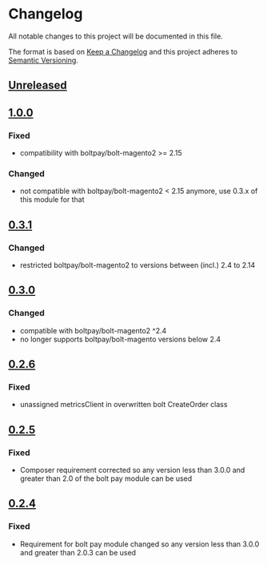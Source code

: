 # Changelog

All notable changes to this project will be documented in this file.

The format is based on [Keep a Changelog](http://keepachangelog.com/) and this project adheres to [Semantic Versioning](http://semver.org/).

## [Unreleased]

## [1.0.0]
### Fixed
- compatibility with boltpay/bolt-magento2 >= 2.15

### Changed
- not compatible with boltpay/bolt-magento2 < 2.15 anymore, use 0.3.x of this module for that

## [0.3.1]
### Changed
- restricted boltpay/bolt-magento2 to versions between (incl.) 2.4 to 2.14

## [0.3.0]
### Changed
- compatible with boltpay/bolt-magento2 ^2.4
- no longer supports boltpay/bolt-magento versions below 2.4

## [0.2.6]
### Fixed
- unassigned metricsClient in overwritten bolt CreateOrder class

## [0.2.5]
### Fixed
- Composer requirement corrected so any version less than 3.0.0 and greater than 2.0 of the bolt pay module can be used

## [0.2.4]
### Fixed
- Requirement for bolt pay module changed so any version less than 3.0.0 and greater than 2.0.3 can be used

[Unreleased]: https://github.com/shopgate-professional-services/cart-integration-magento2-bolt/compare/1.0.0...HEAD
[1.0.0]: https://github.com/shopgate-professional-services/cart-integration-magento2-bolt/compare/0.3.1...1.0.0
[0.3.1]: https://github.com/shopgate-professional-services/cart-integration-magento2-bolt/compare/0.3.0...0.3.1
[0.3.0]: https://github.com/shopgate-professional-services/cart-integration-magento2-bolt/compare/0.2.6...0.3.0
[0.2.6]: https://github.com/shopgate-professional-services/cart-integration-magento2-bolt/compare/0.2.5...0.2.6
[0.2.5]: https://github.com/shopgate-professional-services/cart-integration-magento2-bolt/compare/0.2.4...0.2.5
[0.2.4]: https://github.com/shopgate-professional-services/cart-integration-magento2-bolt/compare/0.2.3...0.2.4
